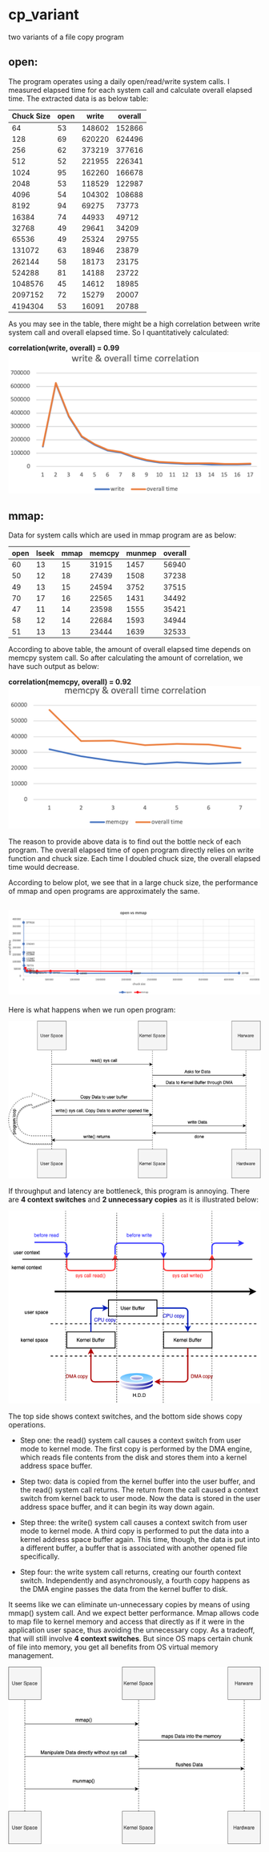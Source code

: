# cp_variant
two variants of a file copy program

## open:
The program operates using a daily open/read/write system calls. I measured elapsed time for each system call and calculate overall elapsed time. The extracted data is as below table:

|Chuck Size| open | write | overall |
|----------|------|-------|---------|
  64    |   53 |  148602 | 152866|
  128   |   69  |620220 | 624496|
  256   |   62  |373219 | 377616|
  512   |   52  | 221955| 226341|
  1024  |   95  | 162260| 166678|
  2048  |   53  | 118529| 122987|
  4096  |   54  | 104302| 108688|
  8192  |   94  | 69275|  73773|
  16384 |   74  | 44933|  49712|
  32768 |   49  | 29641|  34209|
  65536 |   49  | 25324|  29755|
  131072|   63  | 18946|  23879|
  262144|   58  | 18173|  23175|
  524288|   81  | 14188|  23722|
  1048576|  45  | 14612|  18985|
  2097152|  72  | 15279|  20007|
  4194304|  53  | 16091|  20788|

As you may see in the table, there might be a high correlation between write system call and overall elapsed time. So I quantitatively calculated:

**correlation(write, overall) = 0.99**
![picture](open_correlation.png)

## mmap:
Data for system calls which are used in mmap program are as below:

|open	| lseek |	mmap	| memcpy |	munmep |	overall |
|---|----|---|---|---|---|
60|	13|	15|	31915|1457|	56940|
50|	12|	18|	27439|1508|37238|
49|	13|	15|	24594|3752|37515|
70|	17|	16|	22565|1431|34492|
47|	11|	14|	23598|1555|35421|
58|	12|	14|	22684|1593|34944|
51|	13|	13|	23444|1639|32533|

According to above table, the amount of overall elapsed time depends on memcpy system call. So after calculating the amount of correlation, we have such output as below:

**correlation(memcpy, overall) = 0.92**
![picture](reports/mmap_correlation.png)

The reason to provide above data is to find out the bottle neck of each program. The overall elapsed time of open program directly relies on write function and chuck size. Each time I doubled chuck size, the overall elapsed time would decrease.

According to below plot, we see that in a large chuck size, the performance of mmap and open programs are approximately the same.

![picture](reports/openVsmmap.png)
---
Here is what happens when we run open program:

![picture](reports/open_um.png)

If throughput and latency are bottleneck, this program is annoying. There are **4 context switches** and **2 unnecessary copies** as it is illustrated below:

![picture](reports/open.png)

The top side shows context switches, and the bottom side shows copy operations.

* Step one: the read() system call causes a context switch from user mode to kernel mode. The first copy is performed by the DMA engine, which reads file contents from the disk and stores them into a kernel address space buffer.

* Step two: data is copied from the kernel buffer into the user buffer, and the read() system call returns. The return from the call caused a context switch from kernel back to user mode. Now the data is stored in the user address space buffer, and it can begin its way down again.

* Step three: the write() system call causes a context switch from user mode to kernel mode. A third copy is performed to put the data into a kernel address space buffer again. This time, though, the data is put into a different buffer, a buffer that is associated with another opened file specifically.

* Step four: the write system call returns, creating our fourth context switch. Independently and asynchronously, a fourth copy happens as the DMA engine passes the data from the kernel buffer to disk.

It seems like we can eliminate un-unnecessary copies by means of using mmap() system call. And we expect better performance. Mmap allows code to map file to kernel memory and access that directly as if it were in the application user space, thus avoiding the unnecessary copy. As a tradeoff, that will still involve **4 context switches**. But since OS maps certain chunk of file into memory, you get all benefits from OS virtual memory management.

![picture](reports/mmap_um.png)
